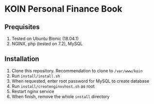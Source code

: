 # KOIN Personal Finance Book

## Prequisites
1. Tested on Ubuntu Bionic (18.04.1)
2. NGINX, php (tested on 7.2), MySQL

## Installation
1. Clone this repository. Recommendation to clone to `/var/www/koin`
2. Run `install/install.sh`
3. When requested, enter root password for MySQL to create database
4. Run `install/createnginxvhost.sh` as root
5. Restart nginx service
6. When finish, remove the whole `install` directory
